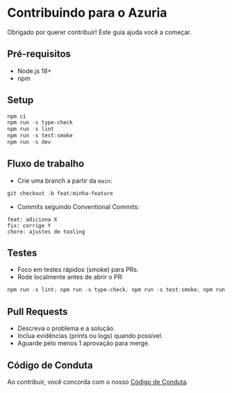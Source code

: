 # Contribuindo para o Azuria

Obrigado por querer contribuir! Este guia ajuda você a começar.

## Pré-requisitos

- Node.js 18+
- npm

## Setup

```powershell
npm ci
npm run -s type-check
npm run -s lint
npm run -s test:smoke
npm run -s dev
```

## Fluxo de trabalho

- Crie uma branch a partir da `main`:

```powershell
git checkout -b feat/minha-feature
```

- Commits seguindo Conventional Commits:

```text
feat: adiciona X
fix: corrige Y
chore: ajustes de tooling
```

## Testes

- Foco em testes rápidos (smoke) para PRs.
- Rode localmente antes de abrir o PR:

```powershell
npm run -s lint; npm run -s type-check; npm run -s test:smoke; npm run -s build
```

## Pull Requests

- Descreva o problema e a solução.
- Inclua evidências (prints ou logs) quando possível.
- Aguarde pelo menos 1 aprovação para merge.

## Código de Conduta

Ao contribuir, você concorda com o nosso [Código de Conduta](./CODE_OF_CONDUCT.md).
